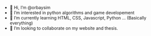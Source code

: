 - 👋 Hi, I’m @orbaysim
- 👀 I’m interested in python algorithms and game developement
- 🌱 I’m currently learning HTML, CSS, Javascript, Python ... (Basically everything)
- 💞️ I’m looking to collaborate on my website and thesis.

<!---
orbaysim/orbaysim is a ✨ special ✨ repository because its `README.md` (this file) appears on your GitHub profile.
You can click the Preview link to take a look at your changes.
--->

